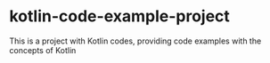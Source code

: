# kotlin-code-example-project

This is a project with Kotlin codes, providing code examples with the concepts of Kotlin
